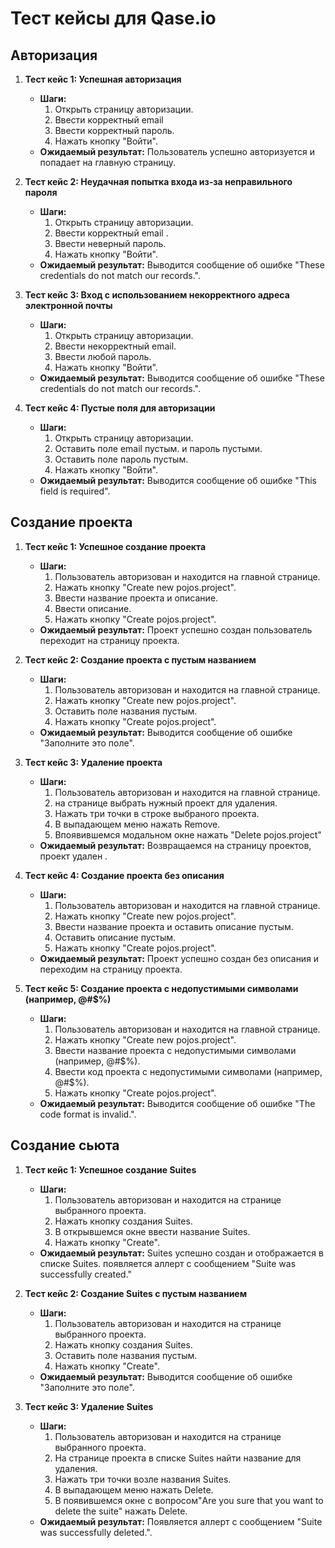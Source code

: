 # Тест кейсы для Qase.io

## Авторизация

1. **Тест кейс 1: Успешная авторизация**
    - **Шаги:**
        1. Открыть страницу авторизации.
        2. Ввести корректный email 
        3. Ввести корректный пароль.
        4. Нажать кнопку "Войти".
    - **Ожидаемый результат:** Пользователь успешно авторизуется и попадает на главную страницу.

2. **Тест кейс 2: Неудачная попытка входа из-за неправильного пароля**
    - **Шаги:**
        1. Открыть страницу авторизации.
        2. Ввести корректный email .
        3. Ввести неверный пароль.
        4. Нажать кнопку "Войти".
    - **Ожидаемый результат:** Выводится сообщение об ошибке "These credentials do not match our records.".

3. **Тест кейс 3: Вход с использованием некорректного адреса электронной почты**
    - **Шаги:**
        1. Открыть страницу авторизации.
        2. Ввести некорректный email.
        3. Ввести любой пароль.
        4. Нажать кнопку "Войти".
    - **Ожидаемый результат:** Выводится сообщение об ошибке "These credentials do not match our records.".

4. **Тест кейс 4: Пустые поля для авторизации**
    - **Шаги:**
        1. Открыть страницу авторизации.
        2. Оставить поле email пустым. и пароль пустыми.
        3. Оставить поле пароль пустым.
        4. Нажать кнопку "Войти".
    - **Ожидаемый результат:** Выводится сообщение об ошибке "This field is required".

## Создание проекта

1. **Тест кейс 1: Успешное создание проекта**
    - **Шаги:**
        1. Пользователь авторизован и находится на главной странице.
        2. Нажать кнопку "Create new pojos.project".
        3. Ввести название проекта и описание.
        4.  Ввести описание.
        5. Нажать кнопку "Create pojos.project".
    - **Ожидаемый результат:** Проект успешно создан пользователь переходит на страницу проекта.

2. **Тест кейс 2: Создание проекта с пустым названием**
    - **Шаги:**
        1. Пользователь авторизован и находится на главной странице.
        2. Нажать кнопку "Create new pojos.project".
        3. Оставить поле названия пустым.
        4. Нажать кнопку "Create pojos.project".
    - **Ожидаемый результат:** Выводится сообщение об ошибке "Заполните это поле".

3. **Тест кейс 3: Удаление проекта**
    - **Шаги:**
        1. Пользователь авторизован и находится на главной странице.
        2. на странице выбрать нужный проект для удаления.
        3. Нажать три точки в строке выбраного проекта.
        4. В выпадающем меню нажать Remove.
        5. Впоявившемся модальном окне нажать "Delete pojos.project"
    - **Ожидаемый результат:** Возвращаемся на страницу проектов, проект удален .

4. **Тест кейс 4: Создание проекта без описания**
    - **Шаги:**
        1. Пользователь авторизован и находится на главной странице.
        2. Нажать кнопку "Create new pojos.project".
        3. Ввести название проекта и оставить описание пустым.
        4. Оставить описание пустым.
        5. Нажать кнопку "Create pojos.project".
    - **Ожидаемый результат:** Проект успешно создан без описания и переходим на страницу проекта.

5. **Тест кейс 5: Создание проекта с недопустимыми символами (например, @#$%)**
    - **Шаги:**
        1. Пользователь авторизован и находится на главной странице.
        2. Нажать кнопку "Create new pojos.project".
        3. Ввести название проекта с недопустимыми символами (например, @#$%).
        4. Ввести код проекта с недопустимыми символами (например, @#$%).
        5. Нажать кнопку "Create pojos.project".
    - **Ожидаемый результат:** Выводится сообщение об ошибке "The code format is invalid.".

## Создание сьюта

1. **Тест кейс 1: Успешное создание Suites**
    - **Шаги:**
        1. Пользователь авторизован и находится на странице выбранного проекта.
        2. Нажать кнопку  создания Suites.
        3. В открывшемся окне ввести название Suites.
        4. Нажать кнопку "Create".
    - **Ожидаемый результат:** Suites успешно создан и отображается в списке Suites.
        появляется аллерт с сообщением "Suite was successfully created."

2. **Тест кейс 2: Создание Suites с пустым названием**
    - **Шаги:**
        1. Пользователь авторизован и находится на странице выбранного проекта.
        2. Нажать кнопку  создания Suites.
        3. Оставить поле названия пустым.
        4. Нажать кнопку "Create".
   - **Ожидаемый результат:** Выводится сообщение об ошибке "Заполните это поле".

3. **Тест кейс 3: Удаление Suites**
    - **Шаги:**
        1. Пользователь авторизован и находится на странице выбранного проекта.
        2. На странице проекта в списке Suites найти название для удаления.
        3. Нажать три точки возле названия Suites.
        4. В выпадающем меню нажать Delete.
        5. В появившемся окне с вопросом"Are you sure that you want to delete the suite" нажать Delete.
    - **Ожидаемый результат:** Появляется аллерт с сообщением "Suite was successfully deleted.".

